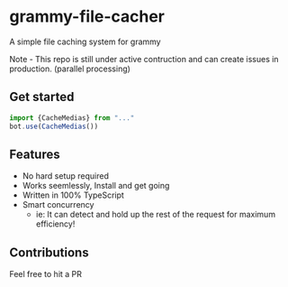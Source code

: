 # grammy-file-cacher
A simple file caching system for grammy

Note - This repo is still under active contruction and can create issues in production. (parallel processing)

## Get started
```js
import {CacheMedias} from "..."
bot.use(CacheMedias())
```

## Features
- No hard setup required
- Works seemlessly, Install and get going
- Written in 100% TypeScript
- Smart concurrency
  - ie: It can detect and hold up the rest of the request for maximum efficiency!

## Contributions
 Feel free to hit a PR
